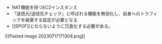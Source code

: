 - NAT機能を持つEC2インスタンス
- 「送信元/送信先チェック」と呼ばれる機能を無効化し、自身へのトラフィックを破棄する設定が必要となる
- [[SPOF]]とならないように冗長化する必要がある。

![[Pasted image 20230717171304.png]]